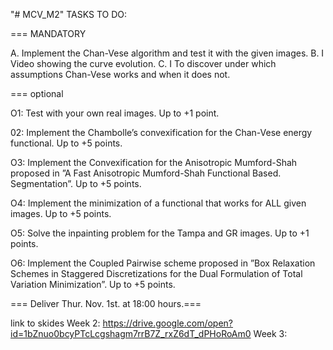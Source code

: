 "# MCV_M2" 
TASKS TO DO:


=== MANDATORY

A. Implement the Chan-Vese algorithm and test it with the given
images.
B. I Video showing the curve evolution.
C. I To discover under which assumptions Chan-Vese works and
when it does not.


=== optional

O1: Test with your own real images. Up to +1 point.

02: Implement the Chambolle’s convexification for the Chan-Vese
energy functional. Up to +5 points.

O3: Implement the Convexification for the Anisotropic
Mumford-Shah proposed in ”A Fast Anisotropic Mumford-Shah
Functional Based. Segmentation”. Up to +5 points.

O4: Implement the minimization of a functional that works for ALL
given images. Up to +5 points.

O5: Solve the inpainting problem for the Tampa and GR images.
Up to +1 points.

O6: Implement the Coupled Pairwise scheme proposed in ”Box
Relaxation Schemes in Staggered Discretizations for the Dual
Formulation of Total Variation Minimization”. Up to +5 points.


=== Deliver Thur. Nov. 1st. at 18:00 hours.===


link to skides
Week 2: https://drive.google.com/open?id=1bZnuo0bcyPTcLcgshagm7rrB7Z_rxZ6dT_dPHoRoAm0
Week 3:
